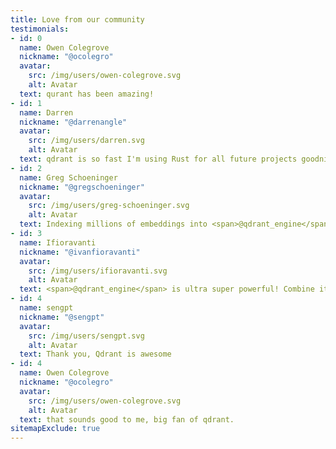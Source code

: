 ```yaml
---
title: Love from our community
testimonials:
- id: 0
  name: Owen Colegrove
  nickname: "@ocolegro"
  avatar:
    src: /img/users/owen-colegrove.svg
    alt: Avatar
  text: qurant has been amazing!
- id: 1
  name: Darren
  nickname: "@darrenangle"
  avatar:
    src: /img/users/darren.svg
    alt: Avatar
  text: qdrant is so fast I'm using Rust for all future projects goodnight everyone
- id: 2
  name: Greg Schoeninger
  nickname: "@gregschoeninger"
  avatar:
    src: /img/users/greg-schoeninger.svg
    alt: Avatar
  text: Indexing millions of embeddings into <span>@qdrant_engine</span> has been the smoothest experience I've had so far with a vector db. Team Rustacian all the way &#129408;
- id: 3
  name: Ifioravanti
  nickname: "@ivanfioravanti"
  avatar:
    src: /img/users/ifioravanti.svg
    alt: Avatar
  text: <span>@qdrant_engine</span> is ultra super powerful! Combine it to <span>@LangChainAI</span> and you have a super productivity boost for your AI projects &#9193;&#9193;&#9193;
- id: 4
  name: sengpt
  nickname: "@sengpt"
  avatar:
    src: /img/users/sengpt.svg
    alt: Avatar
  text: Thank you, Qdrant is awesome
- id: 4
  name: Owen Colegrove
  nickname: "@ocolegro"
  avatar:
    src: /img/users/owen-colegrove.svg
    alt: Avatar
  text: that sounds good to me, big fan of qdrant.
sitemapExclude: true
---
```

